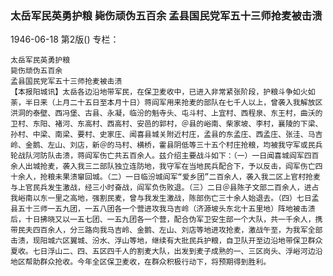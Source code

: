 ### 太岳军民英勇护粮  毙伤顽伪五百余  孟县国民党军五十三师抢麦被击溃

1946-06-18
第2版()
专栏：

    太岳军民英勇护粮
    毙伤顽伪五百余
    孟县国民党军五十三师抢麦被击溃
    【本报阳城讯】太岳各边沿地带军民，在保卫麦收中，已进入非常紧张阶段，护粮斗争如火如荼，半日来（上月二十五日至本月十日）蒋阎军用来抢麦的部队在七千人以上，曾袭入我解放区洪洞的泰壁、西冯堡、古县、永凝，临汾的魁寺头、屯斗村、上宜村、西程泉、东王村，曲沃的卫村、东阳、褚河、东高村、西高村、安邑的郭村，＠县的峪南、柴家坡、李村，襄陵的下梁、孙村、中梁、南梁、要村、史家庄、闻喜县城关附近村庄，孟县的东孟庄、西孟庄、张洼、马吉岭、金鹅、左山、刘店，新＠的马村、横桥，霍县阴低等三十五个村庄抢粮，均被我守军或民兵轮战队河防队击溃，蒋阎军伤亡共五百余人。兹介绍主要战斗如下：（一）一日闻喜城阎军四百余人出城抢麦，袭入我三二部队独立连防地，我守军在当地民兵配合下，予以反击，阎军伤亡四十余人，抢粮未果溃窜回城。（二）一日临汾城阎军“爱乡团”二百余人，袭入我二区上官村抢麦与上官民兵发生激战，经三小时奋战，阎军负伤败退。（三）二日＠县陈子文部二百余人，进占我峪南以东一里之高地，强割民麦，曾与我发生激战，陈部伤亡三十余人始退去。（四）七日孟县五十三师一五九团，一五八团各一个营进攻我马吉岭（济源坡头东北十五里地）阵地被击溃后，十日拂晓又以一五七团、一五九团各一个营，配合伪军卫安生部一个大队，共一千余人，携带民夫四百余人，分三路向我马吉岭、金鹅、左山、刘店等地进攻抢麦，激战午至，为我军全部击溃，现阳城六区翼城、汾水、浮山等地，继续有大批民兵护粮，自卫队开至边沿地带保卫群众夏收。七日浮山二、四、五区四千人的割麦大队，出发到麦子成熟的一、三区岗头、浮峪河边沿地区帮助群众抢收。今年全区保卫麦收，在群众积极行动下，将预期得到胜利。
